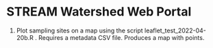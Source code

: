 # STREAM Watershed Web Portal

1. Plot sampling sites on a map using the script leaflet_test_2022-04-20b.R .  Requires a metadata CSV file.  Produces a map with points.

